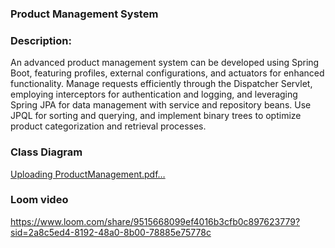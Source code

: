 ### Product Management System

### Description:

An advanced product management system can be developed using Spring Boot, featuring profiles, external configurations, and actuators for enhanced functionality. Manage requests efficiently through the Dispatcher Servlet, employing interceptors for authentication and logging, and leveraging Spring JPA for data management with service and repository beans. Use JPQL for sorting and querying, and implement binary trees to optimize product categorization and retrieval processes.


### Class Diagram

[Uploading ProductManagement.pdf…]()

### Loom video
https://www.loom.com/share/9515668099ef4016b3cfb0c897623779?sid=2a8c5ed4-8192-48a0-8b00-78885e75778c
